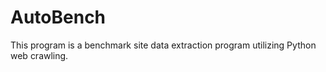 # AutoBench
This program is a benchmark site data extraction program utilizing Python web crawling.
